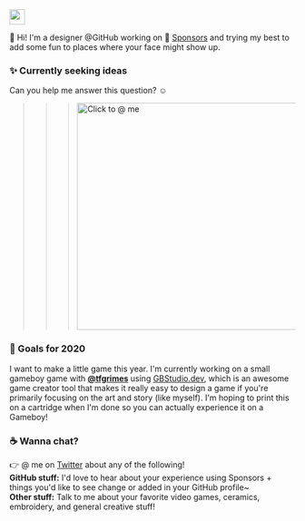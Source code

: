 <img src="https://user-images.githubusercontent.com/5679180/79618120-0daffb80-80be-11ea-819e-d2b0fa904d07.gif" width="27px">

:wave: Hi! I'm a designer @GitHub working on :sparkling_heart: [Sponsors](https://github.com/sponsors) and trying my best to add some fun to places where your face might show up.

### :sparkles: Currently seeking ideas
Can you help me answer this question? :relaxed:

>>><a href="https://twitter.com/pifafu/status/1262830019706892288"><img width="400px" alt="Click to @ me" src="https://user-images.githubusercontent.com/5679180/82942687-31802000-9f4d-11ea-807c-9088fbcb9f19.png"></a>

### :telescope: Goals for 2020
I want to make a little game this year. I'm currently working on a small gameboy game with [**@tfgrimes**](github.com/tfgrimes) using [GBStudio.dev](https://github.com/chrismaltby/gb-studio), which is an awesome game creator tool that makes it really easy to design a game if you're primarily focusing on the art and story (like myself). I'm hoping to print this on a cartridge when I'm done so you can actually experience it on a Gameboy!

### :coffee: Wanna chat?
:point_right: @ me on [Twitter](https://twitter.com/pifafu) about any of the following!<br>
**GitHub stuff:** I'd love to hear about your experience using Sponsors + things you'd like to see change or added in your GitHub profile~<br>
**Other stuff:** Talk to me about your favorite video games, ceramics, embroidery, and general creative stuff!
